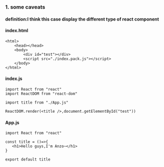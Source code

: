 
 ### 1. some caveats
 #### definition:I think this case display the different type of react component

#### index.html
```
<html>
    <head></head>
    <body>
        <div id="test"></div>
        <script src="./index.pack.js"></script>
    </body>
</html>
```
#### index.js
 ```
import React from "react"
import ReactDOM from "react-dom"

import title from "./App.js"

ReactDOM.render(<title />,document.getElementById("test"))
 ```

 #### App.js
 ```
 import React from "react"

const title = ()=>{
    <h1>Hello guys,I'm Anzo~</h1>
}

 export default title
 ```

 